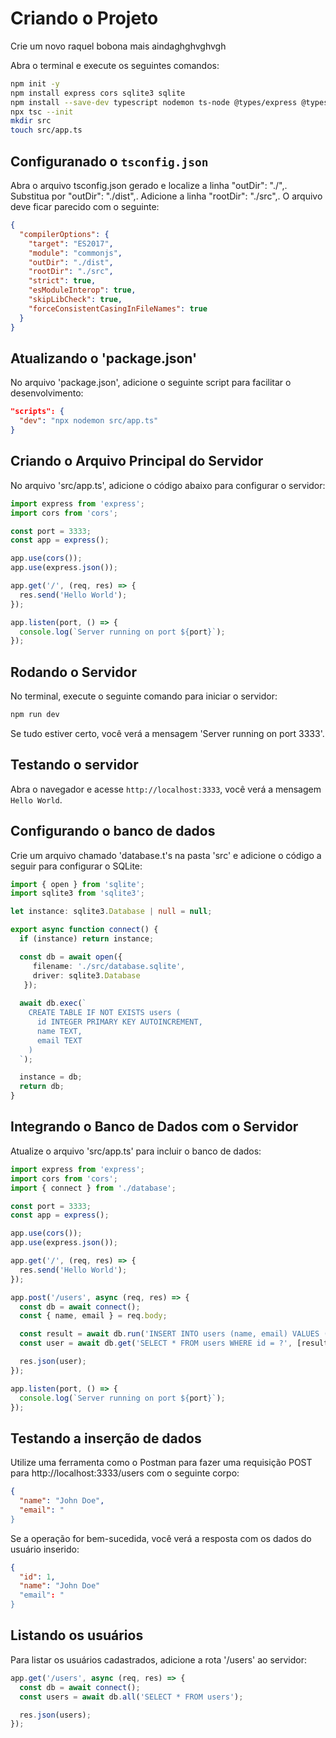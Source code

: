 # Criando o Projeto

Crie um novo raquel bobona mais aindaghghvghvgh

Abra o terminal e execute os seguintes comandos:


```bash
npm init -y
npm install express cors sqlite3 sqlite
npm install --save-dev typescript nodemon ts-node @types/express @types/cors
npx tsc --init
mkdir src
touch src/app.ts
```

## Configuranado o `tsconfig.json`

Abra o arquivo tsconfig.json gerado e localize a linha "outDir": "./",.
Substitua por "outDir": "./dist",.
Adicione a linha "rootDir": "./src",.
O arquivo deve ficar parecido com o seguinte:

```json
{
  "compilerOptions": {
    "target": "ES2017",
    "module": "commonjs",
    "outDir": "./dist",
    "rootDir": "./src",
    "strict": true,
    "esModuleInterop": true,
    "skipLibCheck": true,
    "forceConsistentCasingInFileNames": true
  }
}
```

## Atualizando o 'package.json'

No arquivo 'package.json', adicione o seguinte script para facilitar o desenvolvimento:

```json
"scripts": {
  "dev": "npx nodemon src/app.ts"
}
```

## Criando o Arquivo Principal do Servidor

No arquivo 'src/app.ts', adicione o código abaixo para configurar o servidor:

```typescript
import express from 'express';
import cors from 'cors';

const port = 3333;
const app = express();

app.use(cors());
app.use(express.json());

app.get('/', (req, res) => {
  res.send('Hello World');
});

app.listen(port, () => {
  console.log(`Server running on port ${port}`);
});
```

## Rodando o Servidor

No terminal, execute o seguinte comando para iniciar o servidor:

```bash
npm run dev
```

Se tudo estiver certo, você verá a mensagem 'Server running on port 3333'.

## Testando o servidor

Abra o navegador e acesse `http://localhost:3333`, você verá a mensagem `Hello World`.

## Configurando o banco de dados

Crie um arquivo chamado 'database.t's na pasta 'src' e adicione o código a seguir para configurar o SQLite:

```typescript
import { open } from 'sqlite';
import sqlite3 from 'sqlite3';

let instance: sqlite3.Database | null = null;

export async function connect() {
  if (instance) return instance;

  const db = await open({
     filename: './src/database.sqlite',
     driver: sqlite3.Database
   });
  
  await db.exec(`
    CREATE TABLE IF NOT EXISTS users (
      id INTEGER PRIMARY KEY AUTOINCREMENT,
      name TEXT,
      email TEXT
    )
  `);

  instance = db;
  return db;
}
```

## Integrando o Banco de Dados com o Servidor

Atualize o arquivo 'src/app.ts' para incluir o banco de dados:

```typescript
import express from 'express';
import cors from 'cors';
import { connect } from './database';

const port = 3333;
const app = express();

app.use(cors());
app.use(express.json());

app.get('/', (req, res) => {
  res.send('Hello World');
});

app.post('/users', async (req, res) => {
  const db = await connect();
  const { name, email } = req.body;

  const result = await db.run('INSERT INTO users (name, email) VALUES (?, ?)', [name, email]);
  const user = await db.get('SELECT * FROM users WHERE id = ?', [result.lastID]);

  res.json(user);
});

app.listen(port, () => {
  console.log(`Server running on port ${port}`);
});
```

## Testando a inserção de dados

Utilize uma ferramenta como o Postman para fazer uma requisição POST para http://localhost:3333/users com o seguinte corpo:

```json
{
  "name": "John Doe",
  "email": "
}
```

Se a operação for bem-sucedida, você verá a resposta com os dados do usuário inserido:

```json
{
  "id": 1,
  "name": "John Doe"
  "email": "
}
```

## Listando os usuários

Para listar os usuários cadastrados, adicione a rota '/users' ao servidor:

```typescript
app.get('/users', async (req, res) => {
  const db = await connect();
  const users = await db.all('SELECT * FROM users');

  res.json(users);
});
```
